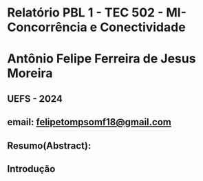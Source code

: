 # Relatório PBL 1 - TEC 502 - MI-Concorrência e Conectividade
# Antônio Felipe Ferreira de Jesus Moreira
## UEFS - 2024
## email: felipetompsomf18@gmail.com
## Resumo(Abstract):
## Introdução
